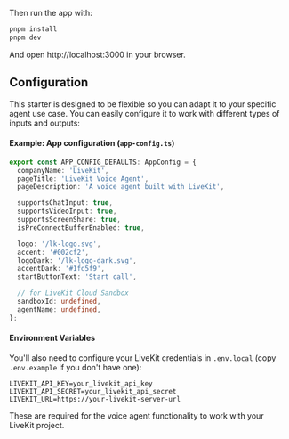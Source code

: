 

Then run the app with:

```bash
pnpm install
pnpm dev
```

And open http://localhost:3000 in your browser.

## Configuration

This starter is designed to be flexible so you can adapt it to your specific agent use case. You can easily configure it to work with different types of inputs and outputs:

#### Example: App configuration (`app-config.ts`)

```ts
export const APP_CONFIG_DEFAULTS: AppConfig = {
  companyName: 'LiveKit',
  pageTitle: 'LiveKit Voice Agent',
  pageDescription: 'A voice agent built with LiveKit',

  supportsChatInput: true,
  supportsVideoInput: true,
  supportsScreenShare: true,
  isPreConnectBufferEnabled: true,

  logo: '/lk-logo.svg',
  accent: '#002cf2',
  logoDark: '/lk-logo-dark.svg',
  accentDark: '#1fd5f9',
  startButtonText: 'Start call',

  // for LiveKit Cloud Sandbox
  sandboxId: undefined,
  agentName: undefined,
};
```



#### Environment Variables

You'll also need to configure your LiveKit credentials in `.env.local` (copy `.env.example` if you don't have one):

```env
LIVEKIT_API_KEY=your_livekit_api_key
LIVEKIT_API_SECRET=your_livekit_api_secret
LIVEKIT_URL=https://your-livekit-server-url
```

These are required for the voice agent functionality to work with your LiveKit project.


